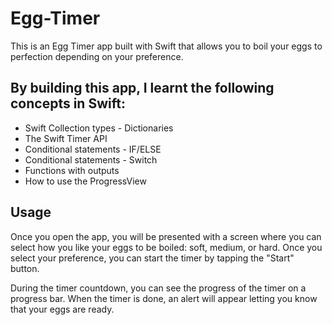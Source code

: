# Egg-Timer
This is an Egg Timer app built with Swift that allows you to boil your eggs to perfection depending on your preference.

## By building this app, I learnt the following concepts in Swift:

- Swift Collection types - Dictionaries
- The Swift Timer API
- Conditional statements - IF/ELSE
- Conditional statements - Switch
- Functions with outputs
- How to use the ProgressView

## Usage

Once you open the app, you will be presented with a screen where you can select how you like your eggs to be boiled: soft, medium, or hard. Once you select your preference, you can start the timer by tapping the "Start" button.

During the timer countdown, you can see the progress of the timer on a progress bar. When the timer is done, an alert will appear letting you know that your eggs are ready.
